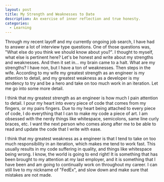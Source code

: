 ```yaml
---
layout: post
title: My Strength and Weaknesses to Date
description: An exercise of inner reflection and true honesty.
categories:
  - Learning
---
```


Through my recent layoff and my currently ongoing job search, I have had to answer a lot of interview type questions. One of those questions was, "What else do you think we should know about you?". I thought to myself, what else is pertinent here? Let's be honest and write about my strengths and weaknesses. And then it set in... my brain came to a halt. What are my strengths? I have non, but I have a ton of weaknesses. Then steps in the wife. According to my wife my greatest strength as an engineer is my attention to detail, and my greatest weakness as a developer is my tendency to try and be a hero and take on too much work in an iteration. Let me go into some more detail.

I think that my greatest strength as an engineer is how much I pain attention to detail. I pour my heart into every piece of code that comes from my fingers, or my pairs fingers. Due to my heart being attached to every piece of code, I do everything that I can to make my code a piece of art. I am obsessed with the nerdy things like whitespace, semicolons, same line curly braces, etc. I want the next person who comes along after me to be able to read and update the code that I write with ease.

I think that my greatest weakness as a engineer is that I tend to take on too much responsibility in an iteration, which makes me tend to work fast. This usually results in my code suffering in quality, and things like whitespace being wrong. I know, the world is going to end right! It is something that has been brought to my attention at my last employer, and it is something that I have been and am going to continually work on throughout my career. I can still live to my nickname of "FedEx", and slow down and make sure that mistakes are not made.
